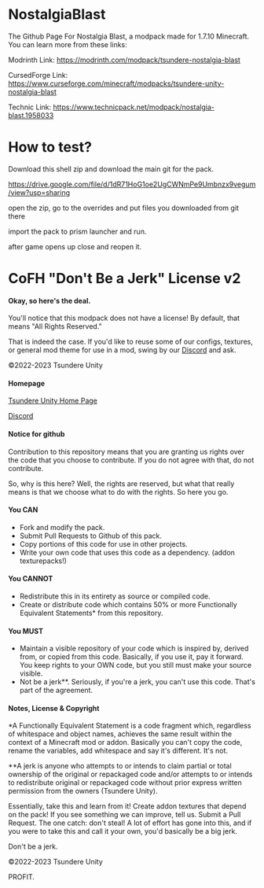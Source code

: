 # NostalgiaBlast
The Github Page For Nostalgia Blast, a modpack made for 1.7.10 Minecraft. You can learn more from these links:

Modrinth Link: https://modrinth.com/modpack/tsundere-nostalgia-blast

CursedForge Link: https://www.curseforge.com/minecraft/modpacks/tsundere-unity-nostalgia-blast

Technic Link: https://www.technicpack.net/modpack/nostalgia-blast.1958033

# How to test?

Download this shell zip and download the main git for the pack.

https://drive.google.com/file/d/1dR71HoG1oe2UgCWNmPe9Umbnzx9vegum/view?usp=sharing

open the zip, go to the overrides and put files you downloaded from git there

import the pack to  prism launcher and run.

after game opens up close and reopen it.

CoFH "Don't Be a Jerk" License v2
===

#### Okay, so here's the deal.

You'll notice that this modpack does not have a license! By default, that means "All Rights Reserved."

That is indeed the case. If you'd like to reuse some of our configs, textures, or general mod theme for use in a mod, swing by
our [Discord](https://discord.gg/Wg4zVJGXjX) and ask.

:copyright:2022-2023 Tsundere Unity

#### Homepage

[Tsundere Unity Home Page](https://tsundereunity.com/)

[Discord](https://discord.gg/Wg4zVJGXjX)

#### Notice for github

Contribution to this repository means that you are granting us rights over the code that you choose to contribute. If
you do not agree with that, do not contribute.

So, why is this here? Well, the rights are reserved, but what that really means is that we choose what to do with the
rights. So here you go.

#### You CAN

- Fork and modify the pack.
- Submit Pull Requests to Github of this pack.
- Copy portions of this code for use in other projects.
- Write your own code that uses this code as a dependency. (addon texturepacks!)

#### You CANNOT

- Redistribute this in its entirety as source or compiled code.
- Create or distribute code which contains 50% or more Functionally Equivalent Statements* from this repository.

#### You MUST

- Maintain a visible repository of your code which is inspired by, derived from, or copied from this code. Basically, if
  you use it, pay it forward. You keep rights to your OWN code, but you still must make your source visible.
- Not be a jerk**. Seriously, if you're a jerk, you can't use this code. That's part of the agreement.

#### Notes, License & Copyright

*A Functionally Equivalent Statement is a code fragment which, regardless of whitespace and object names, achieves the
same result within the context of a Minecraft mod or addon. Basically you can't copy the code, rename the variables, add
whitespace and say it's different. It's not.

**A jerk is anyone who attempts to or intends to claim partial or total ownership of the original or repackaged code
and/or attempts to or intends to redistribute original or repackaged code without prior express written permission from
the owners (Tsundere Unity).

Essentially, take this and learn from it! Create addon textures that depend on the pack! If you see something we can improve, tell
us. Submit a Pull Request. The one catch: don't steal! A lot of effort has gone into this, and if you were to take this
and call it your own, you'd basically be a big jerk.

Don't be a jerk.

:copyright:2022-2023 Tsundere Unity

PROFIT.
